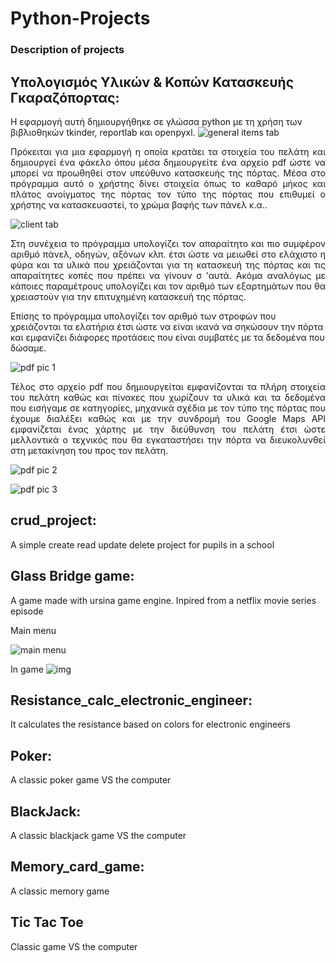 # Python-Projects

### Description of projects

## Υπολογισμός Υλικών & Κοπών Κατασκευής Γκαραζόπορτας:
Η εφαρμογή αυτή δημιουργήθηκε σε γλώσσα python με τη χρήση των βιβλιοθηκών tkinder, reportlab και openpyxl.
![general items tab](https://user-images.githubusercontent.com/37002036/225872642-d3d6365d-fb24-4b80-8369-d9b2ca2c2e2b.png)

<p align="justify">Πρόκειται για μια εφαρμογή η οποία κρατάει τα στοιχεία του πελάτη και δημιουργεί ένα φάκελο όπου μέσα δημιουργείτε ένα αρχείο pdf ώστε να μπορεί να προωθηθεί στον υπεύθυνο κατασκευής της πόρτας. Μέσα στο πρόγραμμα αυτό ο χρήστης δίνει στοιχεία όπως το καθαρό μήκος και πλάτος ανοίγματος της πόρτας τον τύπο της πόρτας που επιθυμεί ο χρήστης να κατασκευαστεί, το χρώμα βαφής των πάνελ κ.α..<p/>

![client tab](https://user-images.githubusercontent.com/37002036/225872751-66b2f08a-c201-4349-99cf-787f29b3b1b2.png)

<p align="justify">Στη συνέχεια το πρόγραμμα υπολογίζει τον απαραίτητο και πιο συμφέρον αριθμό πάνελ, οδηγών, αξόνων κλπ. έτσι ώστε να μειωθεί στο ελάχιστο η φύρα και τα υλικά που χρειάζονται για τη κατασκευή της πόρτας και τις απαραίτητες κοπές που πρέπει να γίνουν σ 'αυτά. Ακόμα αναλόγως με κάποιες παραμέτρους υπολογίζει και τον αριθμό των εξαρτημάτων που θα χρειαστούν για την επιτυχημένη κατασκευή της πόρτας.<p/> Επίσης το πρόγραμμα υπολογίζει τον αριθμό των στροφών που χρειάζονται τα ελατήρια έτσι ώστε να είναι ικανά να σηκώσουν την πόρτα και εμφανίζει διάφορες προτάσεις που είναι συμβατές με τα δεδομένα που δώσαμε.

![pdf pic 1](https://user-images.githubusercontent.com/37002036/225872895-716a4fe4-bd3d-44b8-927e-5ddc8b881d43.png)

<p align="justify">Τέλος στο αρχείο pdf που δημιουργείται εμφανίζονται τα πλήρη στοιχεία του πελάτη καθώς και πίνακες που χωρίζουν τα υλικά και τα δεδομένα που εισήγαμε σε κατηγορίες, μηχανικά σχέδια με τον τύπο της πόρτας που έχουμε διαλέξει καθώς και με την συνδρομή του Google Maps API εμφανίζεται ένας χάρτης με την διεύθυνση του πελάτη έτσι ώστε μελλοντικά ο τεχνικός που θα εγκαταστήσει την πόρτα να διευκολυνθεί στη μετακίνηση του προς τον πελάτη.<p/>

![pdf pic 2](https://user-images.githubusercontent.com/37002036/225872954-811eb0e3-6106-4a52-8988-4f1c666df29b.png)

![pdf pic 3](https://user-images.githubusercontent.com/37002036/225872974-4a2383f5-0886-45f8-ad6c-f34dd920e082.png)

## crud_project:
A simple create read update delete project for pupils in a school

## Glass Bridge game:
A game made with ursina game engine. Inpired from a netflix movie series episode

Main menu

![main menu](https://user-images.githubusercontent.com/37002036/152234260-9b8a7cd1-f2c7-42a7-8ca6-b0e4a606e99a.png)

In game
![img](https://user-images.githubusercontent.com/37002036/152234168-d0b78060-d6e9-46d1-b280-2edb1f238610.png)


## Resistance_calc_electronic_engineer:
It calculates the resistance based on colors for electronic engineers

## Poker:
A classic poker game VS the computer

## BlackJack:
A classic blackjack game VS the computer

## Memory_card_game:
A classic memory game

## Tic Tac Toe
Classic game VS the computer 

